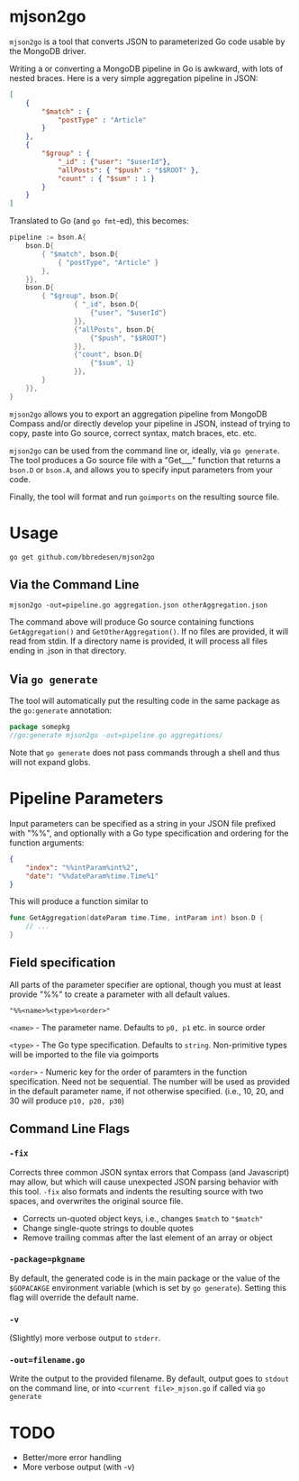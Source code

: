 # mjson2go

`mjson2go` is a tool that converts JSON to parameterized Go code usable by the MongoDB driver.

Writing a or converting a MongoDB pipeline in Go is awkward, with lots of nested braces. 
Here is a very simple aggregation pipeline in JSON:

```json
[
    {
        "$match" : {
            "postType" : "Article"
        }
    },
    {
        "$group" : {
            "_id" : {"user": "$userId"},
            "allPosts": { "$push" : "$$ROOT" },
            "count" : { "$sum" : 1 }
        }
    }
]
```

Translated to Go (and `go fmt`-ed), this becomes:

```go
pipeline := bson.A{
    bson.D{
        { "$match", bson.D{
            { "postType", "Article" }
        },
    }},
    bson.D{
        { "$group", bson.D{
                { "_id", bson.D{
                    {"user", "$userId"}
                }},
                {"allPosts", bson.D{
                    {"$push", "$$ROOT"}
                }},
                {"count", bson.D{
                    {"$sum", 1}
                }},
        }
    }},
}
```

`mjson2go` allows you to export an aggregation pipeline from MongoDB Compass and/or directly develop your pipeline in JSON, instead of trying to copy, paste into Go source, correct syntax, match braces, etc. etc.

`mjson2go` can be used from the command line or, ideally, via `go generate`. The tool produces a Go source file with a "Get___" function that returns a `bson.D` or `bson.A`, and allows you to specify input parameters from your code.

Finally, the tool will format and run `goimports` on the resulting source file.

# Usage

```
go get github.com/bbredesen/mjson2go
```

## Via the Command Line
```
mjson2go -out=pipeline.go aggregation.json otherAggregation.json
```

The command above will produce Go source containing functions `GetAggregation()` and `GetOtherAggregation()`. If no files are provided, it will read from stdin. If a directory name is provided, it will process all files ending in .json in that directory.

## Via `go generate`
The tool will automatically put the resulting code in the same package as the `go:generate` annotation:

```go
package somepkg
//go:generate mjson2go -out=pipeline.go aggregations/
```

Note that `go generate` does not pass commands through a shell and thus will not expand globs.

# Pipeline Parameters

Input parameters can be specified as a string in your JSON file prefixed with "%%", and optionally with a Go type specification and ordering for the function arguments: 
```json
{
    "index": "%%intParam%int%2",
    "date": "%%dateParam%time.Time%1"
}
```

This will produce a function similar to 
```go
func GetAggregation(dateParam time.Time, intParam int) bson.D {
    // ... 
}
```

## Field specification
All parts of the parameter specifier are optional, though you must at least provide "%%" to create a parameter with all default values.

`"%%<name>%<type>%<order>"`

`<name>` - The parameter name. Defaults to `p0, p1` etc. in source order

`<type>` - The Go type specification. Defaults to `string`. Non-primitive types will be imported to the file via goimports

`<order>` - Numeric key for the order of paramters in the function specification. Need not be sequential. The number will be used as provided in the default parameter name, if not otherwise specified. (i.e., 10, 20, and 30 will produce `p10, p20, p30`)

## Command Line Flags

### `-fix`
Corrects three common JSON syntax errors that Compass (and Javascript) may allow, but which will cause unexpected JSON parsing behavior with this tool. `-fix` also formats and indents the resulting source with two spaces, and overwrites the original source file.

* Corrects un-quoted object keys, i.e., changes `$match` to `"$match"`
* Change single-quote strings to double quotes
* Remove trailing commas after the last element of an array or object

### `-package=pkgname`
By default, the generated code is in the main package or the value of the `$GOPACAKGE` environment variable (which is set by `go generate`). Setting this flag will override the default name.

### `-v`
(Slightly) more verbose output to `stderr`.

### `-out=filename.go`
Write the output to the provided filename. By default, output goes to `stdout` on the command line, or into `<current file>_mjson.go` if called via `go generate`

# TODO
* Better/more error handling
* More verbose output (with -v)